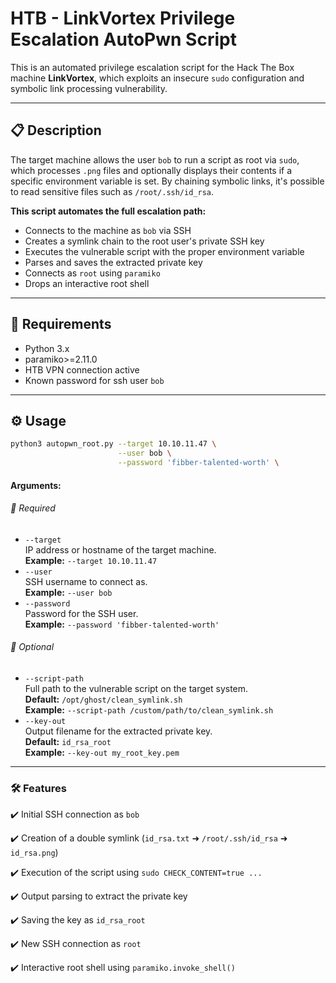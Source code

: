 #  HTB - LinkVortex  Privilege Escalation  AutoPwn Script

This is an automated privilege escalation script for the Hack The Box machine **LinkVortex**, which exploits an insecure `sudo` configuration and symbolic link processing vulnerability.

---
## 📋 Description

The target machine allows the user `bob` to run a script as root via `sudo`, which processes `.png` files and optionally displays their contents if a specific environment variable is set. By chaining symbolic links, it's possible to read sensitive files such as `/root/.ssh/id_rsa`.

**This script automates the full escalation path:**
- Connects to the machine as `bob` via SSH
- Creates a symlink chain to the root user's private SSH key
- Executes the vulnerable script with the proper environment variable
- Parses and saves the extracted private key
- Connects as `root` using `paramiko`
- Drops an interactive root shell

---
## 🧠 Requirements

- Python 3.x
- paramiko>=2.11.0
- HTB VPN connection active
- Known password for ssh user `bob` 

---
## ⚙️ Usage
```bash
python3 autopwn_root.py --target 10.10.11.47 \
                        --user bob \
                        --password 'fibber-talented-worth' \
```
#### Arguments:
###### 🔹 Required
- `--target`  
    IP address or hostname of the target machine.  
    **Example:** `--target 10.10.11.47`
- `--user`  
    SSH username to connect as.  
    **Example:** `--user bob`
- `--password`  
    Password for the SSH user.  
    **Example:** `--password 'fibber-talented-worth'`
###### 🔸 Optional
- `--script-path`  
    Full path to the vulnerable script on the target system.  
    **Default:** `/opt/ghost/clean_symlink.sh`  
    **Example:** `--script-path /custom/path/to/clean_symlink.sh`
- `--key-out`  
    Output filename for the extracted private key.  
    **Default:** `id_rsa_root`  
    **Example:** `--key-out my_root_key.pem`
---
### 🛠️ Features
✔️ Initial SSH connection as `bob`

✔️ Creation of a double symlink (`id_rsa.txt` ➜ `/root/.ssh/id_rsa` ➜ `id_rsa.png`)

✔️ Execution of the script using `sudo CHECK_CONTENT=true ...`

✔️ Output parsing to extract the private key

✔️ Saving the key as `id_rsa_root`

✔️ New SSH connection as `root`

✔️ Interactive root shell using `paramiko.invoke_shell()`

